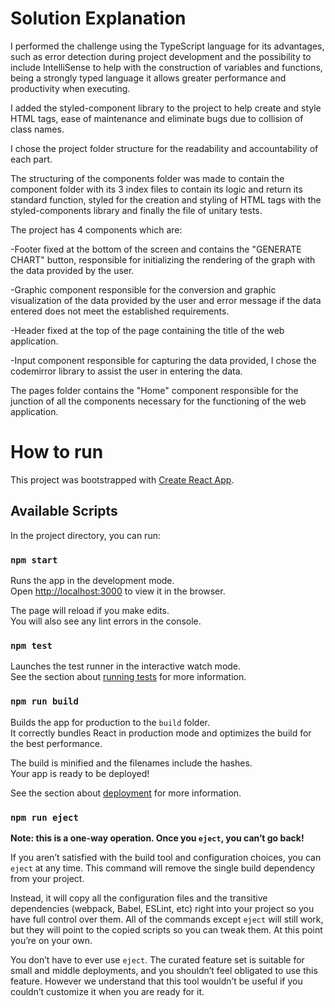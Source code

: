 # Solution Explanation

I performed the challenge using the TypeScript language for its advantages, such as error detection during project development and the possibility to include IntelliSense to help with the construction of variables and functions, being a strongly typed language it allows greater performance and productivity when executing.

I added the styled-component library to the project to help create and style HTML tags, ease of maintenance and eliminate bugs due to collision of class names.

I chose the project folder structure for the readability and accountability of each part.

The structuring of the components folder was made to contain the component folder with its 3 index files to contain its logic and return its standard function, styled for the creation and styling of HTML tags with the styled-components library and finally the file of unitary tests.

The project has 4 components which are:

-Footer fixed at the bottom of the screen and contains the "GENERATE CHART" button, responsible for initializing the rendering of the graph with the data provided by the user.

-Graphic component responsible for the conversion and graphic visualization of the data provided by the user and error message if the data entered does not meet the established requirements.

-Header fixed at the top of the page containing the title of the web application.

-Input component responsible for capturing the data provided, I chose the codemirror library to assist the user in entering the data.

The pages folder contains the "Home" component responsible for the junction of all the components necessary for the functioning of the web application.



# How to run

This project was bootstrapped with [Create React App](https://github.com/facebook/create-react-app).

## Available Scripts

In the project directory, you can run:

### `npm start`

Runs the app in the development mode.\
Open [http://localhost:3000](http://localhost:3000) to view it in the browser.

The page will reload if you make edits.\
You will also see any lint errors in the console.

### `npm test`

Launches the test runner in the interactive watch mode.\
See the section about [running tests](https://facebook.github.io/create-react-app/docs/running-tests) for more information.

### `npm run build`

Builds the app for production to the `build` folder.\
It correctly bundles React in production mode and optimizes the build for the best performance.

The build is minified and the filenames include the hashes.\
Your app is ready to be deployed!

See the section about [deployment](https://facebook.github.io/create-react-app/docs/deployment) for more information.

### `npm run eject`

**Note: this is a one-way operation. Once you `eject`, you can’t go back!**

If you aren’t satisfied with the build tool and configuration choices, you can `eject` at any time. This command will remove the single build dependency from your project.

Instead, it will copy all the configuration files and the transitive dependencies (webpack, Babel, ESLint, etc) right into your project so you have full control over them. All of the commands except `eject` will still work, but they will point to the copied scripts so you can tweak them. At this point you’re on your own.

You don’t have to ever use `eject`. The curated feature set is suitable for small and middle deployments, and you shouldn’t feel obligated to use this feature. However we understand that this tool wouldn’t be useful if you couldn’t customize it when you are ready for it.

